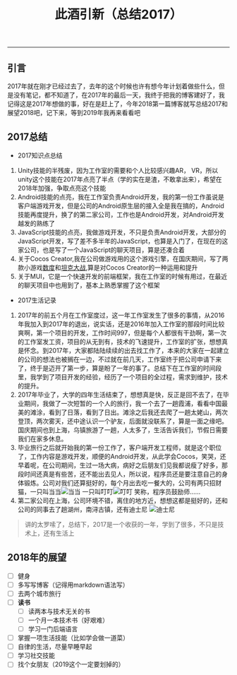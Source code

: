 ﻿---
title: 此酒引新（总结2017）
---

------

## 引言
2017年就在刚才已经过去了，去年的这个时候也许有想今年计划着做些什么，但是没有笔记，都不知道了，在2017年的最后一天，我终于把我的博客建好了，我记得这是2017年想做的事，好在是赶上了，今年2018第一篇博客就写总结2017和展望2018吧，记下来，等到2019年我再来看看吧

## 2017总结

- 2017知识点总结
1. Unity技能的半残废，因为工作室的需要和个人比较感兴趣AR， VR，所以unity这个技能在2017年点亮了半点（学的实在是渣，不敢拿出来），希望在2018年加强，争取点亮这个技能
2. Android技能的点亮，我在工作室负责Android开发，我的第一份工作虽说是客户端游戏开发，但是公司的Android原生层的接入全是我在搞的，Android技能再度提升，换了的第二家公司，工作也是Android开发，对Android开发越发的熟练了
3. JavaScript技能的点亮，我做游戏开发，不只是负责Android开发，大部分的JavaScript开发，写了差不多半年的JavaScript，也算是入门了，在现在的这家公司，也是写了一个JavaScript的聊天项目，算是还凑合着
4. 关于Cocos Creator,我在公司做游戏用的这个游戏引擎，在国庆期间，写了两款小游戏[数度](https://github.com/keien411/shudu)和[坦克大战](https://github.com/keien411/tankwar),算是对Cocos Creator的一种运用和提升
5. 关于MUI，它是一个快速开发的前端框架，我在工作室的时候有用过，在最近的聊天项目中也用到了，基本上熟悉掌握了这个框架
- 2017生活记录
1. 2017年的前五个月在工作室度过，这一年工作室发生了很多的事情，从2016年我加入到2017年的退出，说实话，还是2016年加入工作室的那段时间比较爽啊，第一个项目的开发，工作时间997，但是每个人都很有干劲啊，第一次的工作室发工资，项目的从无到有，技术的飞速提升，工作室的扩张，想想真是怀念。到2017年，大家都陆陆续续的出去找工作了，本来的大家在一起建立的公司的想法也被搁在一边，不过就在前几天，工作室终于把公司申请下来了，终于是迈开了第一步，算是盼了一年的事了。总结下在工作室的时间段里，我学到了项目开发的经验，经历了一个项目的全过程，需求到维护，技术的提升。
2. 2017年毕业了，大学的四年生活结束了，想想真是快，反正是回不去了，在毕业期间，我做了一次短暂的一个人的旅行，我一个去了一趟霞浦，看看中国最美的滩涂，看到了日落，看到了日出。滩涂之后我还去爬了一趟太姥山，两次登顶，两次雾天，还中途认识一个驴友，后面就没联系了，算是一面之缘吧。国庆期间也到上海，乌镇旅游了一趟，人太多了，生活告诉我们，节假日需要我们在家多休息。
3. 毕业旅行之后就开始我的第一份工作了，客户端开发工程师，就是这个职位了，工作内容是游戏开发，顺便的Android开发，从此学会Cocos，笑哭，还早着呢，在公司期间，生过一场大病，病好之后朋友们见我都说瘦了好多，那段时间还真是有些苦，还不能出去见人，所以说，程序员还是要注意自己的身体锻炼。公司对我们还算挺好的，每个月出去吃一餐大的，公司有两只招财猫，一只叫当当![当当](http://ogda5d704.bkt.clouddn.com/dang.jpg)
一只叫叮叮![叮叮](http://ogda5d704.bkt.clouddn.com/IMG_20170715_002344.jpg)
笑称，程序员鼓励师......
4. 第二家公司在上海，公司环境不错，离住的地方近，想想这都是挺好的，还和公司的同事去了趟湖州，南浔古镇，还有迪士尼
![迪士尼](http://ogda5d704.bkt.clouddn.com/dishini.jpg)

> 讲的太罗嗦了，总结下，2017是一个收获的一年，学到了很多，不只是技术上，还有生活上

## 2018年的展望
- [ ] 健身
- [ ] 多写写博客（记得用markdown语法写）
- [ ] 去两个城市旅行
- [ ]  **读书**
    - [ ] 读两本与技术无关的书
    - [ ] 一个月一本技术书（好艰难）
    - [ ] 学习一门后端语言
- [ ] 掌握一项生活技能（比如学会做一道菜）
- [ ] 自律的生活，尽量早睡早起
- [ ] 学习社交技能
- [ ] 找个女朋友（2019这个一定要划掉的）